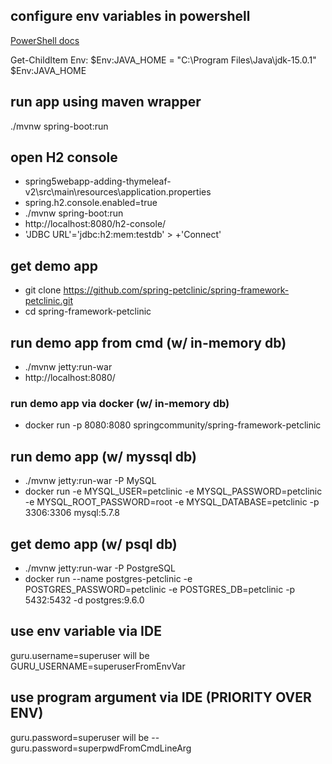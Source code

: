 
## configure env variables in powershell
[PowerShell docs](https://docs.microsoft.com/en-us/powershell/module/microsoft.powershell.core/about/about_environment_variables?view=powershell-7.2)

Get-ChildItem Env:
$Env:JAVA_HOME = "C:\Program Files\Java\jdk-15.0.1"
$Env:JAVA_HOME

## run app using maven wrapper
./mvnw spring-boot:run

## open H2 console
* spring5webapp-adding-thymeleaf-v2\src\main\resources\application.properties
* spring.h2.console.enabled=true
* ./mvnw spring-boot:run
* http://localhost:8080/h2-console/
* 'JDBC URL'='jdbc:h2:mem:testdb' > +'Connect'

## get demo app
* git clone https://github.com/spring-petclinic/spring-framework-petclinic.git
* cd spring-framework-petclinic
## run demo app from cmd (w/ in-memory db)
* ./mvnw jetty:run-war
* http://localhost:8080/
### run demo app via docker (w/ in-memory db)
* docker run -p 8080:8080 springcommunity/spring-framework-petclinic

## run demo app (w/ myssql db)
* ./mvnw jetty:run-war -P MySQL
* docker run -e MYSQL_USER=petclinic -e MYSQL_PASSWORD=petclinic -e MYSQL_ROOT_PASSWORD=root -e MYSQL_DATABASE=petclinic -p 3306:3306 mysql:5.7.8
## get demo app (w/ psql db)
* ./mvnw jetty:run-war -P PostgreSQL
* docker run --name postgres-petclinic -e POSTGRES_PASSWORD=petclinic -e POSTGRES_DB=petclinic -p 5432:5432 -d postgres:9.6.0


## use env variable via IDE
guru.username=superuser         will be         GURU_USERNAME=superuserFromEnvVar

## use program argument via IDE (PRIORITY OVER ENV)
guru.password=superuser         will be         --guru.password=superpwdFromCmdLineArg


